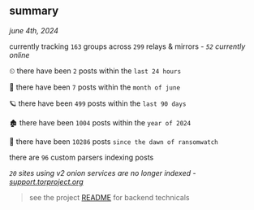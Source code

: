 
## summary
_june 4th, 2024_

currently tracking `163` groups across `299` relays & mirrors - _`52` currently online_

⏲ there have been `2` posts within the `last 24 hours`

🦈 there have been `7` posts within the `month of june`

🪐 there have been `499` posts within the `last 90 days`

🏚 there have been `1004` posts within the `year of 2024`

🦕 there have been `10286` posts `since the dawn of ransomwatch`

there are `96` custom parsers indexing posts

_`20` sites using v2 onion services are no longer indexed - [support.torproject.org](https://support.torproject.org/onionservices/v2-deprecation/)_

> see the project [README](https://github.com/joshhighet/ransomwatch#ransomwatch--) for backend technicals
